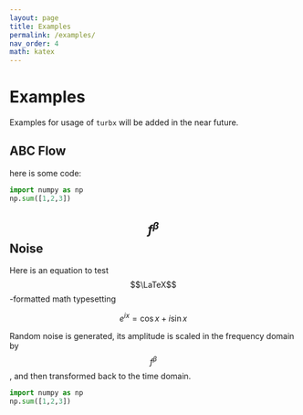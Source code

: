 ```yaml
---
layout: page
title: Examples
permalink: /examples/
nav_order: 4
math: katex
---
```


# Examples

Examples for usage of `turbx` will be added in the near future.

## ABC Flow

here is some code:

``` python
import numpy as np
np.sum([1,2,3])
```

## $$f^{\beta}$$ Noise

Here is an equation to test $$\LaTeX$$-formatted math typesetting

$$e^{ix} = \cos{x} + i\sin{x}$$

Random noise is generated, its amplitude is scaled in the frequency domain by $$f^{\beta}$$, and then transformed back to the time domain.

``` python
import numpy as np
np.sum([1,2,3])
```
